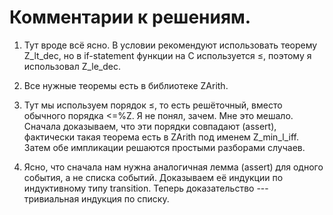 # Комментарии к решениям.

1. Тут вроде всё ясно.
В условии рекомендуют использовать теорему Z_lt_dec,
но в if-statement функции на C используется ≤,
поэтому я использовал Z_le_dec.

2. Все нужные теоремы есть в библиотеке ZArith.

3. Тут мы используем порядок ≤, то есть решёточный,
вместо обычного порядка <=%Z. 
Я не понял, зачем. Мне это мешало.
Сначала доказываем, что эти порядки совпадают (assert),
фактически такая теорема есть в ZArith под именем Z_min_l_iff.
Затем обе импликации решаются простыми разборами случаев.

4. Ясно, что сначала нам нужна аналогичная лемма (assert) для одного события,
а не списка событий.
Доказываем её индукции по индуктивному типу transition.
Теперь доказательство --- тривиальная индукция по списку.
